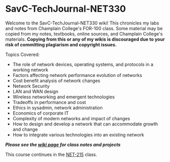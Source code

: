 # SavC-TechJournal-NET330
Welcome to the SavC-TechJournal-NET330 wiki! This chronicles my labs and notes from Champlain College's FOR-100 class. Some material may be copied from my notes, textbooks, online sources, and Champlain College's materials. **Copying from this or any of my wikis is discouraged due to your risk of committing plagiarism and copyright issues.**

Topics Covered:
* The role of network devices, operating systems, and protocols in a working network
* Factors affecting network performance evolution of networks
* Cost benefit analysis of network changes
* Network Security
* LAN and WAN design
* Wireless networking and emergent technologies
* Tradeoffs in performance and cost
* Ethics in sysadmin, network administration
* Economics of corporate IT
* Complexity of modern networks and impact of changes
* How to design and develop a network that can accommodate growth and change
* How to integrate various technologies into an existing network

***Please see the [wiki page](https://github.com/savannahc502/SavC-TechJournal-NET330/wiki) for class notes and projects***

This course continues in the [NET-215](https://github.com/savannahc502/SavC-TechJournal-NET215) class. 
